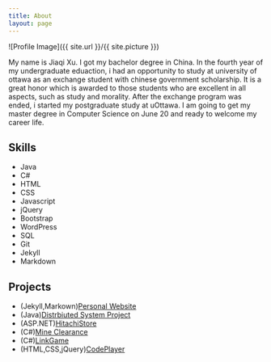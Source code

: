 ```yaml
---
title: About
layout: page
---
```

![Profile Image]({{ site.url }}/{{ site.picture }})

<p>My name is Jiaqi Xu. I got my bachelor degree in China.
 In the fourth year of my undergraduate eduaction, i had an opportunity to study
 at university of ottawa as an exchange student with chinese government scholarship.
 It is a great honor which is awarded to those students who are excellent in all aspects,
 such as study and morality. After the exchange program was ended, i started my postgraduate study at uOttawa.
 I am going to get my master degree in Computer Science
 on June 20 and ready to welcome my career life.</p>


<h2>Skills</h2>

<ul class="skill-list">
	<li>Java</li>
	<li>C#</li>
	<li>HTML</li>
	<li>CSS</li>
	<li>Javascript</li>
	<li>jQuery</li>
	<li>Bootstrap</li>
	<li>WordPress</li>
	<li>SQL</li>
	<li>Git</li>
    <li>Jekyll</li>
    <li>Markdown</li>
</ul>

<h2>Projects</h2>

<ul>
	<li>(Jekyll,Markown)<a href="https://jxu033.github.io/">Personal Website</a></li>
	<li>(Java)<a href="https://github.com/jiaqi-xu/Jbotsim">Distrbiuted System Project</a></li>
	<li>(ASP.NET)<a href="https://github.com/jiaqi-xu/HitachiStore">HitachiStore</a></li>
	<li>(C#)<a href="/projects/MineSweep.exe">Mine Clearance</a></li>
  <li>(C#)<a href="/projects/LinkGame.exe">LinkGame</a></li>
  <li>(HTML,CSS,jQuery)<a href="/projects/CodePlayer/CodePlayer.html">CodePlayer</a></li>
</ul>
